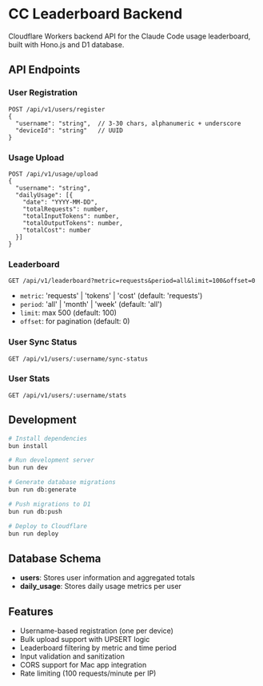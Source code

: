 # CC Leaderboard Backend

Cloudflare Workers backend API for the Claude Code usage leaderboard, built with Hono.js and D1 database.

## API Endpoints

### User Registration
```
POST /api/v1/users/register
{
  "username": "string",  // 3-30 chars, alphanumeric + underscore
  "deviceId": "string"   // UUID
}
```

### Usage Upload
```
POST /api/v1/usage/upload
{
  "username": "string",
  "dailyUsage": [{
    "date": "YYYY-MM-DD",
    "totalRequests": number,
    "totalInputTokens": number,
    "totalOutputTokens": number,
    "totalCost": number
  }]
}
```

### Leaderboard
```
GET /api/v1/leaderboard?metric=requests&period=all&limit=100&offset=0
```
- `metric`: 'requests' | 'tokens' | 'cost' (default: 'requests')
- `period`: 'all' | 'month' | 'week' (default: 'all')
- `limit`: max 500 (default: 100)
- `offset`: for pagination (default: 0)

### User Sync Status
```
GET /api/v1/users/:username/sync-status
```

### User Stats
```
GET /api/v1/users/:username/stats
```

## Development

```bash
# Install dependencies
bun install

# Run development server
bun run dev

# Generate database migrations
bun run db:generate

# Push migrations to D1
bun run db:push

# Deploy to Cloudflare
bun run deploy
```

## Database Schema

- **users**: Stores user information and aggregated totals
- **daily_usage**: Stores daily usage metrics per user

## Features

- Username-based registration (one per device)
- Bulk upload support with UPSERT logic
- Leaderboard filtering by metric and time period
- Input validation and sanitization
- CORS support for Mac app integration
- Rate limiting (100 requests/minute per IP)